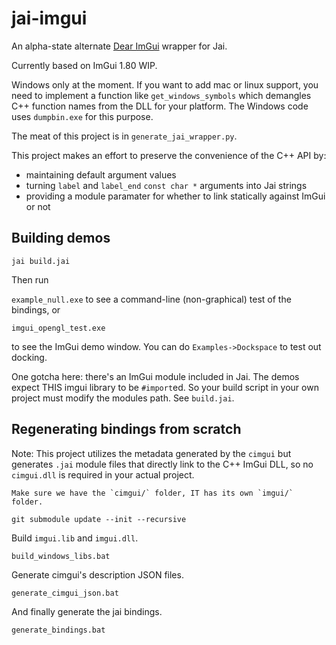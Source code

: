 # jai-imgui

An alpha-state alternate [Dear ImGui](https://github.com/ocornut/imgui) wrapper for Jai.

Currently based on ImGui 1.80 WIP.

Windows only at the moment. If you want to add mac or linux support, you need to implement a function like `get_windows_symbols` which demangles C++ function names from the DLL for your platform. The Windows code uses `dumpbin.exe` for this purpose.

The meat of this project is in `generate_jai_wrapper.py`.

This project makes an effort to preserve the convenience of the C++ API by:

* maintaining default argument values
* turning `label` and `label_end` `const char *` arguments into Jai strings
* providing a module paramater for whether to link statically against ImGui or not

## Building demos

`jai build.jai`

Then run

`example_null.exe` to see a command-line (non-graphical) test of the bindings, or

`imgui_opengl_test.exe`

to see the ImGui demo window. You can do `Examples->Dockspace` to test out docking.

One gotcha here: there's an ImGui module included in Jai. The demos expect THIS imgui library to be `#import`ed. So your build script in your own project must modify the modules path. See `build.jai`.

## Regenerating bindings from scratch

Note: This project utilizes the metadata generated by the `cimgui` but generates `.jai` module files that directly link to the C++ ImGui DLL, so no `cimgui.dll` is required in your actual project.
```
Make sure we have the `cimgui/` folder, IT has its own `imgui/` folder.

git submodule update --init --recursive
```

Build `imgui.lib` and `imgui.dll`.

```
build_windows_libs.bat
```

Generate cimgui's description JSON files.

```
generate_cimgui_json.bat
```

And finally generate the jai bindings.

```
generate_bindings.bat
```

